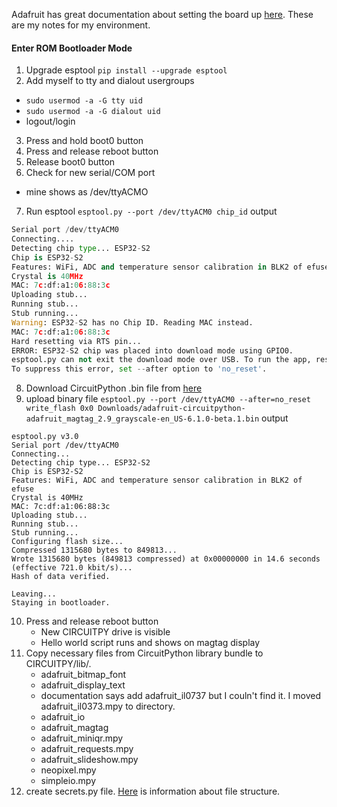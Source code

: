 Adafruit has great documentation about setting the board up [here](https://learn.adafruit.com/adafruit-magtag/rom-bootloader). 
These are my notes for my environment. 

#### Enter ROM Bootloader Mode
1. Upgrade esptool
  ````pip install --upgrade esptool````
2. Add myself to tty and dialout usergroups
- ````sudo usermod -a -G tty uid````
- ````sudo usermod -a -G dialout uid````
- logout/login
3. Press and hold boot0 button
4. Press and release reboot button
5. Release boot0 button
6. Check for new serial/COM port
  - mine shows as /dev/ttyACMO
7. Run esptool
  ````esptool.py --port /dev/ttyACM0 chip_id````
  output
  ```esptool.py v3.0
Serial port /dev/ttyACM0
Connecting....
Detecting chip type... ESP32-S2
Chip is ESP32-S2
Features: WiFi, ADC and temperature sensor calibration in BLK2 of efuse
Crystal is 40MHz
MAC: 7c:df:a1:06:88:3c
Uploading stub...
Running stub...
Stub running...
Warning: ESP32-S2 has no Chip ID. Reading MAC instead.
MAC: 7c:df:a1:06:88:3c
Hard resetting via RTS pin...
ERROR: ESP32-S2 chip was placed into download mode using GPIO0.
esptool.py can not exit the download mode over USB. To run the app, reset the chip manually.
To suppress this error, set --after option to 'no_reset'.
```
8. Download CircuitPython .bin file from [here](https://circuitpython.org/board/adafruit_magtag_2.9_grayscale/)
9. upload binary file
```esptool.py --port /dev/ttyACM0 --after=no_reset write_flash 0x0 Downloads/adafruit-circuitpython-adafruit_magtag_2.9_grayscale-en_US-6.1.0-beta.1.bin```
output
```
esptool.py v3.0
Serial port /dev/ttyACM0
Connecting...
Detecting chip type... ESP32-S2
Chip is ESP32-S2
Features: WiFi, ADC and temperature sensor calibration in BLK2 of efuse
Crystal is 40MHz
MAC: 7c:df:a1:06:88:3c
Uploading stub...
Running stub...
Stub running...
Configuring flash size...
Compressed 1315680 bytes to 849813...
Wrote 1315680 bytes (849813 compressed) at 0x00000000 in 14.6 seconds (effective 721.0 kbit/s)...
Hash of data verified.

Leaving...
Staying in bootloader.
```
10. Press and release reboot button
    - New CIRCUITPY drive is visible
    - Hello world script runs and shows on magtag display
11. Copy necessary files from CircuitPython library bundle to CIRCUITPY/lib/. 
    - adafruit_bitmap_font
    - adafruit_display_text
    - documentation says add adafruit_il0737 but I couln't find it. I moved adafruit_il0373.mpy to directory.
    - adafruit_io
    - adafruit_magtag
    - adafruit_miniqr.mpy
    - adafruit_requests.mpy
    - adafruit_slideshow.mpy
    - neopixel.mpy
    - simpleio.mpy
12. create secrets.py file. [Here](https://learn.adafruit.com/adafruit-pyportal/internet-connect) is information about file structure.

